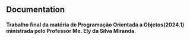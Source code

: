 ## Documentation
#### Trabalho final da matéria de Programação Orientada a Objetos(2024.1) ministrada pelo Professor Me. Ely da Silva Miranda.



